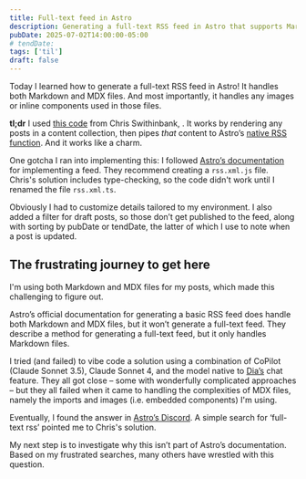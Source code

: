 ```yaml
---
title: Full-text feed in Astro
description: Generating a full-text RSS feed in Astro that supports Markdown and MDX files
pubDate: 2025-07-02T14:00:00-05:00
# tendDate:
tags: ['til']
draft: false
---
```


Today I learned how to generate a full-text RSS feed in Astro! It handles both Markdown and MDX files. And most importantly, it handles any images or inline components used in those files.

**tl;dr** I used [this code](https://github.com/delucis/astro-blog-full-text-rss/) from Chris Swithinbank, . It works by rendering any posts in a content collection, then pipes *that* content to Astro’s [native RSS function](https://docs.astro.build/en/recipes/rss/). And it works like a charm.

One gotcha I ran into implementing this: I followed [Astro’s documentation](https://docs.astro.build/en/recipes/rss/) for implementing a feed. They recommend creating a `rss.xml.js` file. Chris's solution includes type-checking, so the code didn't work until I renamed the file `rss.xml.ts`.

Obviously I had to customize details tailored to my environment. I also added a filter for draft posts, so those don’t get published to the feed, along with sorting by pubDate or tendDate, the latter of which I use to note when a post is updated.

## The frustrating journey to get here

I'm using both Markdown and MDX files for my posts, which made this challenging to figure out.

Astro’s official documentation for generating a basic RSS feed does handle both Markdown and MDX files, but it won’t generate a full-text feed. They describe a method for generating a full-text feed, but it only handles Markdown files. 

I tried (and failed) to vibe code a solution using a combination of CoPilot (Claude Sonnet 3.5), Claude Sonnet 4, and the model native to [Dia’s](https://www.diabrowser.com/) chat feature. They all got close – some with wonderfully complicated approaches – but they all failed when it came to handling the complexities of MDX files, namely the imports and images (i.e. embedded components) I'm using.

Eventually, I found the answer in [Astro’s Discord](https://astro.build/chat). A simple search for ‘full-text rss’ pointed me to Chris's solution. 

My next step is to investigate why this isn’t part of Astro’s documentation. Based on my frustrated searches, many others have wrestled with this question.